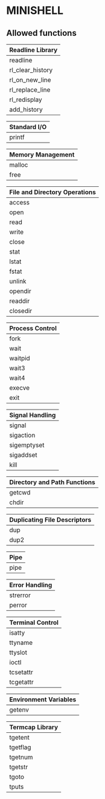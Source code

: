 
# MINISHELL

## Allowed functions

| Readline Library       |
|:-----------------------|
| readline               |
| rl_clear_history       |
| rl_on_new_line         |
| rl_replace_line        |
| rl_redisplay           |
| add_history            |

| Standard I/O           |
|:-----------------------|
| printf                 |

| Memory Management      |
|:-----------------------|
| malloc                 |
| free                   |

| File and Directory Operations |
|:-----------------------------|
| access                       |
| open                         |
| read                         |
| write                        |
| close                        |
| stat                         |
| lstat                        |
| fstat                        |
| unlink                       |
| opendir                      |
| readdir                      |
| closedir                     |

| Process Control        |
|:-----------------------|
| fork                   |
| wait                   |
| waitpid                |
| wait3                  |
| wait4                  |
| execve                 |
| exit                   |

| Signal Handling        |
|:-----------------------|
| signal                 |
| sigaction              |
| sigemptyset            |
| sigaddset              |
| kill                   |

| Directory and Path Functions |
|:-----------------------------|
| getcwd                       |
| chdir                        |

| Duplicating File Descriptors |
|:-----------------------------|
| dup                          |
| dup2                         |

| Pipe                   |
|:-----------------------|
| pipe                   |

| Error Handling         |
|:-----------------------|
| strerror               |
| perror                 |

| Terminal Control       |
|:-----------------------|
| isatty                 |
| ttyname                |
| ttyslot                |
| ioctl                  |
| tcsetattr              |
| tcgetattr              |

| Environment Variables  |
|:-----------------------|
| getenv                 |

| Termcap Library        |
|:-----------------------|
| tgetent                |
| tgetflag               |
| tgetnum                |
| tgetstr                |
| tgoto                  |
| tputs                  |
